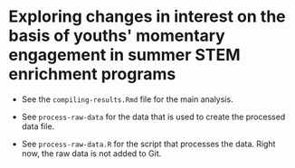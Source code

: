 # Exploring changes in interest on the basis of youths' momentary engagement in summer STEM enrichment programs

- See the `compiling-results.Rmd` file for the main analysis. 

- See `process-raw-data` for the data that is used to create the processed data file.

- See `process-raw-data.R` for the script that processes the data. Right now, the raw data is not added to Git.
